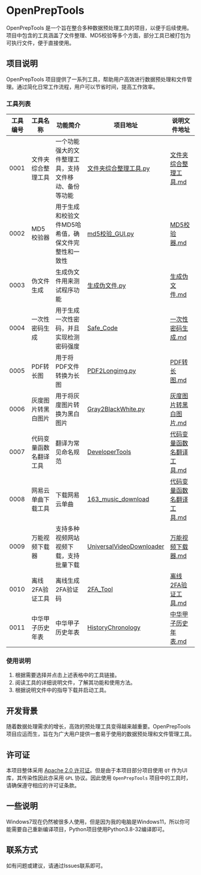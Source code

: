 # OpenPrepTools

OpenPrepTools 是一个旨在整合多种数据预处理工具的项目，以便于后续使用。项目中包含的工具涵盖了文件整理、MD5校验等多个方面，部分工具已被打包为可执行文件，便于直接使用。

## 项目说明

OpenPrepTools 项目提供了一系列工具，帮助用户高效进行数据预处理和文件管理。通过简化日常工作流程，用户可以节省时间，提高工作效率。

### 工具列表

| 工具编号 | 工具名称        | 功能简介                        | 项目地址                                                 | 说明文件地址                               |
|------|-------------|-----------------------------|------------------------------------------------------|--------------------------------------|
| 0001 | 文件夹综合整理工具   | 一个功能强大的文件整理工具，支持文件移动、备份等功能  | [文件夹综合整理工具.py](File/文件夹综合整理工具.py)                    | [文件夹综合整理工具.md](ExplanationDocument/文件夹综合整理工具.md)    |
| 0002 | MD5校验器      | 用于生成和校验文件MD5哈希值，确保文件完整性和一致性 | [md5校验_GUI.py](Other/md5校验_GUI.py)                   | [MD5校验器.md](ExplanationDocument/MD5校验器.md)          |
| 0003 | 伪文件生成       | 生成伪文件用来测试程序功能               | [生成伪文件.py](File/生成伪文件.py)                            | [生成伪文件.md](ExplanationDocument/生成伪文件.md)            |
| 0004 | 一次性密码生成     | 用于生成一次性密码，并且实现检测密码强度        | [Safe_Code](Other/Safe_Code)                         | [一次性密码生成.md](ExplanationDocument/一次性密码生成.md)        |
| 0005 | PDF转长图      | 用于将PDF文件转换为长图               | [PDF2Longimg.py](Graph/PDF2Longimg.py)               | [PDF转长图.md](ExplanationDocument/PDF转长图.md)          |
| 0006 | 灰度图片转黑白图片   | 用于将灰度图片转换为黑白图片              | [Gray2BlackWhite.py](Graph/Gray2BlackWhite.py)       | [灰度图片转黑白图片.md](ExplanationDocument/灰度图片转黑白图片.md)    |
| 0007 | 代码变量函数名翻译工具 | 翻译为常见命名规范                   | [DeveloperTools](Code/CodeTranslation)              | [代码变量函数名翻译工具.md](ExplanationDocument/代码变量函数名翻译工具.md) |
| 0008 | 网易云单曲下载工具   | 下载网易云单曲                     | [163_music_download](Other/163_music_download)       | [代码变量函数名翻译工具.md](ExplanationDocument/网易云单曲下载工具.md)  |
| 0009 | 万能视频下载器     | 支持多种视频网站视频下载，支持批量下载         | [UniversalVideoDownloader](Downloader/UniversalVideoDownloader) | [万能视频下载器.md](ExplanationDocument/万能视频下载器.md)|
| 0010 | 离线2FA验证工具   | 离线生成2FA验证码     | [2FA_Tool](Other/2FA_Tool) | [离线2FA验证工具.md](ExplanationDocument/离线2FA验证工具.md)|
| 0011 | 中华甲子历史年表    | 中华甲子历史年表      | [HistoryChronology](HistoryChronology) | [中华甲子历史年表.md](ExplanationDocument/中华甲子历史年表.md)|

### 使用说明

1. 根据需要选择并点击上述表格中的工具链接。
2. 阅读工具的详细说明文件，了解其功能和使用方法。
3. 根据说明文件中的指导下载并启动工具。

## 开发背景

随着数据处理需求的增长，高效的预处理工具变得越来越重要。OpenPrepTools 项目应运而生，旨在为广大用户提供一套易于使用的数据预处理和文件管理工具。

## 许可证

本项目整体采用 [Apache 2.0 许可证](LICENSE)。但是由于本项目部分项目使用 `QT` 作为UI库，其传染性因此亦采用 `GPL` 协议。因此使用 `OpenPrepTools` 项目中的工具时，请确保遵守相应的许可证条款。

## 一些说明

Windows7现在仍然被很多人使用，但是因为我的电脑是Windows11，所以你可能需要自己重新编译项目，Python项目使用Python3.8-32编译即可。

## 联系方式

如有问题或建议，请通过Issues联系即可。

